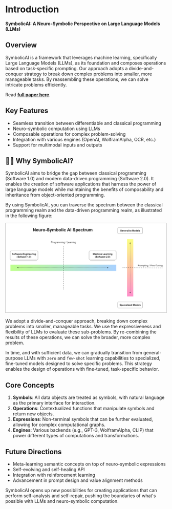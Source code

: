 # Introduction

**SymbolicAI: A Neuro-Symbolic Perspective on Large Language Models (LLMs)**

## Overview

SymbolicAI is a framework that leverages machine learning, specifically Large Language Models (LLMs), as its foundation and composes operations based on task-specific prompting. Our approach adopts a divide-and-conquer strategy to break down complex problems into smaller, more manageable tasks. By reassembling these operations, we can solve intricate problems efficiently.

Read [**full paper here**](https://arxiv.org/abs/2402.00854).

## Key Features

- Seamless transition between differentiable and classical programming
- Neuro-symbolic computation using LLMs
- Composable operations for complex problem-solving
- Integration with various engines (OpenAI, WolframAlpha, OCR, etc.)
- Support for multimodal inputs and outputs

## 🤷‍♂️ Why SymbolicAI?

SymbolicAI aims to bridge the gap between classical programming (Software 1.0) and modern data-driven programming (Software 2.0). It enables the creation of software applications that harness the power of large language models while maintaining the benefits of composability and inheritance from object-oriented programming.

By using SymbolicAI, you can traverse the spectrum between the classical programming realm and the data-driven programming realm, as illustrated in the following figure:

<img src="https://raw.githubusercontent.com/ExtensityAI/symbolicai/main/assets/images/img5.png" width="720px">

We adopt a divide-and-conquer approach, breaking down complex problems into smaller, manageable tasks. We use the expressiveness and flexibility of LLMs to evaluate these sub-problems. By re-combining the results of these operations, we can solve the broader, more complex problem.

In time, and with sufficient data, we can gradually transition from general-purpose LLMs with `zero` and `few-shot` learning capabilities to specialized, fine-tuned models designed to solve specific problems. This strategy enables the design of operations with fine-tuned, task-specific behavior.

## Core Concepts

1. **Symbols**: All data objects are treated as symbols, with natural language as the primary interface for interaction.
2. **Operations**: Contextualized functions that manipulate symbols and return new objects.
3. **Expressions**: Non-terminal symbols that can be further evaluated, allowing for complex computational graphs.
4. **Engines**: Various backends (e.g., GPT-3, WolframAlpha, CLIP) that power different types of computations and transformations.

## Future Directions

- Meta-learning semantic concepts on top of neuro-symbolic expressions
- Self-evolving and self-healing API
- Integration with reinforcement learning
- Advancement in prompt design and value alignment methods

SymbolicAI opens up new possibilities for creating applications that can perform self-analysis and self-repair, pushing the boundaries of what's possible with LLMs and neuro-symbolic computation.